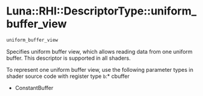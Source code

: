 # Luna::RHI::DescriptorType::uniform_buffer_view

```c++
uniform_buffer_view
```

Specifies uniform buffer view, which allows reading data from one uniform buffer. This descriptor is supported in all shaders. 

To represent one uniform buffer view, use the following parameter types in shader source code with register type `b`:* cbuffer

* ConstantBuffer 

